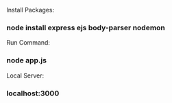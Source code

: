 Install Packages:
<h3>node install express ejs body-parser nodemon</h3>
Run Command:
<h3>node app.js</h3>
Local Server:
<h3>localhost:3000</h3>
